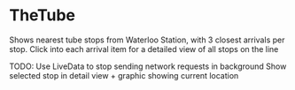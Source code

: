 # TheTube
Shows nearest tube stops from Waterloo Station, with 3 closest arrivals per stop. Click into each arrival item for a detailed view of all stops on the line

TODO:
Use LiveData to stop sending network requests in background
Show selected stop in detail view + graphic showing current location
